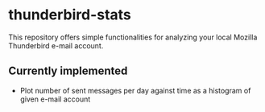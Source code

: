 # thunderbird-stats

This repository offers simple functionalities for analyzing your local Mozilla Thunderbird e-mail account.

## Currently implemented

* Plot number of sent messages per day against time as a histogram of given e-mail account
